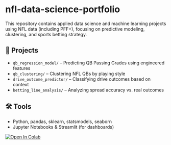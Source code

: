 # nfl-data-science-portfolio

This repository contains applied data science and machine learning projects using NFL data (including PFF+), focusing on predictive modeling, clustering, and sports betting strategy.

## 📁 Projects
- `qb_regression_model/` – Predicting QB Passing Grades using engineered features
- `qb_clustering/` – Clustering NFL QBs by playing style
- `drive_outcome_predictor/` – Classifying drive outcomes based on context
- `betting_line_analysis/` – Analyzing spread accuracy vs. real outcomes

## 🛠️ Tools
- Python, pandas, sklearn, statsmodels, seaborn
- Jupyter Notebooks & Streamlit (for dashboards)

[![Open In Colab](https://colab.research.google.com/assets/colab-badge.svg)](https://colab.research.google.com/github/your-username/nfl-data-science-portfolio/)
